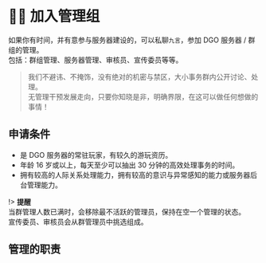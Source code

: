 <!-- other/joinManagement -->

# 👨‍⚖️ 加入管理组

如果你有时间，并有意参与服务器建设的，可以私聊`九言`，参加 DGO 服务器 / 群组的管理。</br>
包括：群组管理、服务器管理、审核员、宣传委员等等。

> 我们不避讳、不掩饰，没有绝对的机密与禁区，大小事务群内公开讨论、处理。</br>
> 无管理干预发展走向，只要你知晓是非，明确界限，在这可以做任何想做的事情！

## 申请条件

- 是 DGO 服务器的常驻玩家，有较久的游玩资历。
- 年龄 16 岁或以上，每天至少可以抽出 30 分钟的高效处理事务的时间。
- 拥有较高的人际关系处理能力，拥有较高的意识与异常感知的能力或服务器后台管理能力。

!> **提醒**</br>
当群管理人数已满时，会移除最不活跃的管理员，保持在空一个管理的状态。</br>
宣传委员、审核员会从群管理员中挑选组成。

## 管理的职责

<!-- 在 DGO 群内的管理在以下情况发生时有移除并通知持有后台的管理拉黑该玩家的权利与义务： 1.玩家自己退【DGO 内/外服 玩家群】时，拉黑该玩家。 2.玩家在群里违反群规、破坏 DGO 群聊环境时，视情况禁言、移除、拉黑该玩家。 3.有确凿证据证明某玩家违反服务器规章制度如：盗窃、开挂、蓄意杀人、刷物品。 4.在 DGworld，但并未填写群在线文档【DGworld 玩家账号-注册普查】。拉黑该玩家。
若是似是而非的情况，在私聊本人，查证后再定性。
若态度恶劣，不正面回应质疑，例如失踪若干小时，转移话题或者无法给出自证证据，在游戏里但是不回应等等，则直接拉黑。 -->
